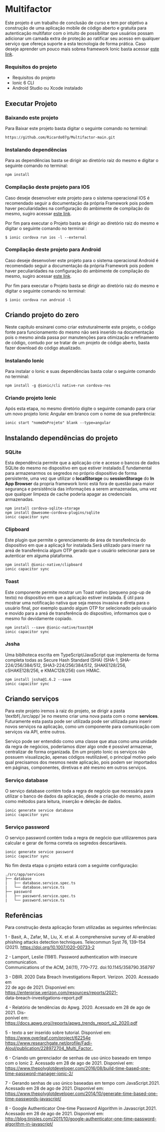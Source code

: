 # Multifactor

Este projeto é um trabalho de conclusão de curso e tem por objetivo a construção de uma aplicação mobile de código aberto e gratuita para autenticação multifator com o intuito de possibilitar  que usuários possam adicionar um camada extra de proteção ao ratificar seu acesso em qualquer serviço que ofereça suporte a esta tecnologia de forma prática. Caso deseje aprender um pouco mais sobrea framework Ionic basta acessar [este link](https://ionicframework.com/docs/).

### Requisitos do projeto
* Requisitos do projeto
* Ionic 6 CLI
* Android Studio ou Xcode instalado

## Executar Projeto

###  Baixando este projeto
 Para Baixar este projeto basta digitar o seguinte comando no terminal:

    https://github.com/Ricardo07g/Multifactor-main.git
  
  ###  Instalando dependências 
 Para as dependências basta se dirigir ao diretório raiz do mesmo e digitar o seguinte comando no terminal:

    npm install

###  Compilação deste projeto para IOS
Caso deseje desenvolver este projeto para o sistema operacional IOS é recomendado seguir a documentação da própria Framework pois podem haver peculiaridades na configuração do ambimente de compilação do mesmo, sugiro acessar [este link](https://ionicframework.com/docs/developing/ios).

Por fim para executar o Projeto basta se dirigir ao diretório raiz do mesmo e digitar o seguinte comando no terminal :

    $ ionic cordova run ios -l --external
    
###  Compilação deste projeto para Android
Caso deseje desenvolver este projeto para o sistema operacional Android é recomendado seguir a documentação da própria Framework pois podem haver peculiaridades na configuração do ambimente de compilação do mesmo, sugiro acessar [este link](https://ionicframework.com/docs/developing/android).

Por fim para executar o Projeto basta se dirigir ao diretório raiz do mesmo e digitar o seguinte comando no terminal:

    $ ionic cordova run android -l
    
## Criando projeto do zero
Neste capitulo ensinarei como criar estruturalmente este projeto, o código fonte para funcionamento do mesmo não será inserido na documentação pois o mesmo ainda passa por manutenções para otimização e refinamento de código, contudo por se tratar de um projeto de código aberto, basta fazer download do código atualizado.

###  Instalando Ionic
 Para instalar o Ionic e suas dependências basta colar o seguinte comando no terminal:

    npm install -g @ionic/cli native-run cordova-res

###  Criando projeto Ionic
 Após esta etapa, no mesmo diretório digite o seguinte comando para criar um novo projeto Ionic Angular em branco com o nome de sua preferência:	

    ionic start "nomeDoProjeto" blank --type=angular

  ## Instalando dependências do projeto

###  SQLite
Esta dependência permite que a aplicação crie e acesse o bancos de dados SQLite do mesmo no dispositivo em que estiver instalado.É fundamental para armazenarmos os segredos no próprio dispositivo de forma persistente, uma vez que utilizar o **localStorage** ou **sessionStorage** do **In App Browser** da propria framework Ionic está fora de questão para maior segurança e persistência das informações a serem armazenadas, uma vez que qualquer limpeza de cache poderia apagar as credenciais armazenadas.

    npm install cordova-sqlite-storage
    npm install @awesome-cordova-plugins/sqlite
    ionic capacitor sync

### Clipboard
Este plugin que permite o gerenciamento de área de transferência do dispositivo em que a aplicaçã for instalada.Será utilizado para inserir na areá de transferência algum OTP gerado que o usuário selecionar para se autenticar em alguma plataforma.

    npm install @ionic-native/clipboard
    ionic capacitor sync

### Toast
Este componente permite mostrar um Toast nativo (pequeno pop-up de texto) no dispositivo em que a aplicação estiver instalada. É útil para mostrar uma notificação nativa que seja menos invasiva e direta para o usuário final, por exemplo quando algum OTP for selecionado pelo usuário e movido para a  areá de transferência do dispositivo, informamos que o mesmo foi devidamente copiado.

    npm install --save @ionic-native/toast@4
    ionic capacitor sync

### Jssha
Uma biblhoteca escrita em TypeScript/JavaScript que implementa de forma completa todas as Secure Hash Standard (SHA) (SHA-1, SHA-224/256/384/512, SHA3-224/256/384/512, SHAKE128/256, cSHAKE128/256, e KMAC128/256) com HMAC.

    npm install jssha@1.6.2 --save
    ionic capacitor sync
    
## Criando serviços 
Para este projeto iremos à raiz do projeto, se dirigir a pasta \textbf{./src/app/ }e no mesmo criar uma nova pasta com o nome **services**. Futuramente esta pasta pode ser utilizada pode ser utilizada para inserir novos serviços na aplicação, como um componente para comunicação com serviços via API, entre outros.

 Serviço pode ser entendido como uma classe que atua como uma unidade da regra de negócios, poderíamos dizer algo onde é possível armazenar, centralizar de forma organizada. Em um projeto Ionic os serviços não possuem visualização, apenas códigos reutilizável, o principal motivo pelo qual precisamos dos mesmos neste aplicação, pois podem ser importados em páginas, componentes, diretivas e até mesmo em outros serviços. 


### Serviço database
O serviço  database  contém toda a regra de negócio que necessária para utilizar o  banco de dados da aplicação, desde a criação do mesmo, assim como métodos para leitura,  inserção e deleção de dados.

    ionic generate service database
    ionic capacitor sync

### Serviço password 
O serviço password  contém toda a regra de negócio que utilizaremos para   calcular e gerar de forma correta os segredos descartáveis.

    ionic generate service password
    ionic capacitor sync
    
  No fim desta etapa o projeto estará com a seguinte configuração:
```
./src/app/services
├── database
|   ├── database.service.spec.ts
|   └── database.service.ts
├── password
|   ├── password.service.spec.ts
|   └── password.service.ts
```
## Referências
Para construção desta aplicação foram utilizadas as seguintes referências:

1 - Basit, A., Zafar, M., Liu, X. et al. A comprehensive survey of AI-enabled  
phishing attacks detection techniques. Telecommun Syst 76, 139–154 (2021). https://doi.org/10.1007/020-00733-2  

2 - Lamport, Leslie (1981). Password authentication with insecure communication.  
Communications of the ACM, 24(11), 770–772. doi:10.1145/358790.358797  

3 - DBIR. 2020 Data Breach Investigations Report. Verizon. 2020. Acessado em  
22 de ago de 2021. Disponível em: https://enterprise.verizon.com/resources/reports/2021-  
data-breach-investigations-report.pdf  

4 - Relatório de tendências do Apwg. 2020. Acessado em 28 de ago de 2021. Dis-  
ponível em:  https://docs.apwg.org//reports/apwg_trends_report_q2_2020.pdf  

5 - texto a ser inserido sobre tutorial. Disponível em: https://www.overleaf.com/project/62254e  
https://www.researchgate.net/profile/Fadi-Aloul/publication/228972704_Multi_Factor_

6 - Criando um gerenciador de senhas de uso único baseado em tempo com o Ionic 2.  Acessado em 28 de ago de 2021. Disponível em: https://www.thepolyglotdeveloper.com/2016/08/build-time-based-one-time-password-manager-ionic-2/

7 - Gerando senhas de uso único baseadas em tempo com JavaScript.2021. Acessado em 28 de ago de 2021. Disponível em: https://www.thepolyglotdeveloper.com/2014/10/generate-time-based-one-time-passwords-javascript/

8 - Google Authenticator One-time Password Algorithm in Javascript.2021. Acessado em 28 de ago de 2021. Disponível em:
http://blog.tinisles.com/2011/10/google-authenticator-one-time-password-algorithm-in-javascript/
